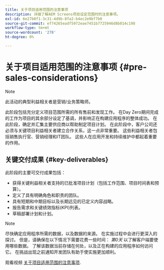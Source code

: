```yaml
---
title: 关于项目适用范围的注意事项
description: 详细了解AEM Screens项目设定范围时的注意事项。
exl-id: 6e27b0f1-3c31-4d9b-8fa2-b4ec2e9bf7b0
source-git-commit: ef74265eadf5972eae7451b7725946d8b014c198
workflow-type: tm+mt
source-wordcount: '278'
ht-degree: 0%

---
```


# 关于项目适用范围的注意事项 {#pre-sales-considerations}

>[!NOTE]
>此活动的典型利益相关者是营销/业务策略师。

此阶段包括充分定义项目范围所需的所有售前和发现工作。 在Day Zero期间完成的工作为项目的其余部分设定了基调，并影响正在构建应用程序的整体成功。
在此阶段，确定并汇集主要供应商以帮助制定项目计划。 在此阶段中，客户公司还必须与关键项目利益相关者建立合作关系，这一点非常重要。 这些利益相关者包括销售执行官、营销经理和IT团队。 这些人在应用开发和持续维护中都起着重要的作用。

## 关键交付成果 {#key-deliverables}

此阶段的主要可交付成果包括：

* 获得关键利益相关者支持的已批准项目计划（包括工作范围、项目时间表和预算）。
* 定义了具有明确角色和职责的团队。
* 具有短期和中期目标以及长期远见的已定义内容战略。
* 报告需求和关键绩效指标(KPI)列表。
* 草稿部署计划和计划。

>[!NOTE]
>
>尽快确定应用程序所需的数据，以及数据的来源。 在实施过程中会进行更深入的探讨。 但是，请确保在以下情况下需要花费一些时间： *第0天* 以了解客户端要使用哪些数据。 了解该数据当前存储在何处，以及正在构建的应用程序如何访问它。 在挑战出现之前通知开发团队有助于使实施更加顺利。

观看视频 [关于项目适用范围的注意事项](https://experienceleague.adobe.com/en/docs/experience-manager-screens/user-guide/digital-signage-network/project-considerations).
